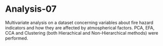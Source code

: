 # Analysis-07
Multivariate analysis on a dataset concerning variables about fire hazard indicators and how they are affected by atmospherical factors. PCA, EFA, CCA and Clustering (both Hierachical and Non-Hierarchical methods) were performed.
